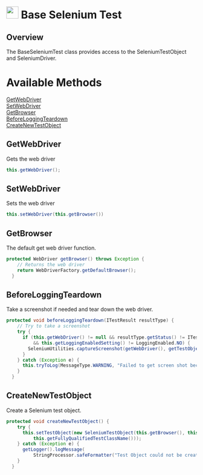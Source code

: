 # <img src="resources/jmaqslogo.jpg" height="32" width="32"> Base Selenium Test

## Overview
The BaseSeleniumTest class provides access to the SeleniumTestObject and SeleniumDriver.

# Available Methods
[GetWebDriver](#GetWebDriver)  
[SetWebDriver](#SetWebDriver)  
[GetBrowser](#GetBrowser)  
[BeforeLoggingTeardown](#BeforeLoggingTeardown)  
[CreateNewTestObject](#CreateNewTestObject)  

## GetWebDriver
Gets the web driver
```java
this.getWebDriver();
```

## SetWebDriver
Sets the web driver
```java
this.setWebDriver(this.getBrowser())
```

## GetBrowser
The default get web driver function.
```java
protected WebDriver getBrowser() throws Exception {
    // Returns the web driver
    return WebDriverFactory.getDefaultBrowser();
  }
```

## BeforeLoggingTeardown
Take a screenshot if needed and tear down the web driver.
```java
protected void beforeLoggingTeardown(ITestResult resultType) {
    // Try to take a screenshot
    try {
      if (this.getWebDriver() != null && resultType.getStatus() != ITestResult.SUCCESS
          && this.getLoggingEnabledSetting() != LoggingEnabled.NO) {
        SeleniumUtilities.captureScreenshot(getWebDriver(), getTestObject());
      }
    } catch (Exception e) {
      this.tryToLog(MessageType.WARNING, "Failed to get screen shot because: %s", e.getMessage());
    }
  }
```

## CreateNewTestObject
Create a Selenium test object.
```java
protected void createNewTestObject() {
    try {
      this.setTestObject(new SeleniumTestObject(this.getBrowser(), this.createLogger(),
          this.getFullyQualifiedTestClassName()));
    } catch (Exception e) {
      getLogger().logMessage(
          StringProcessor.safeFormatter("Test Object could not be created: %s", e.getMessage()));
    }
  }
```